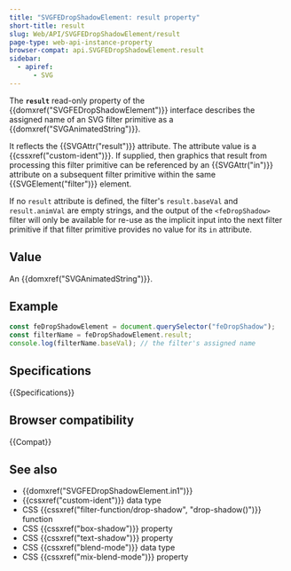 ```yaml
---
title: "SVGFEDropShadowElement: result property"
short-title: result
slug: Web/API/SVGFEDropShadowElement/result
page-type: web-api-instance-property
browser-compat: api.SVGFEDropShadowElement.result
sidebar:
  - apiref:
      - SVG
---
```


The **`result`** read-only property of the {{domxref("SVGFEDropShadowElement")}} interface describes the assigned name of an SVG filter primitive as a {{domxref("SVGAnimatedString")}}.

It reflects the {{SVGAttr("result")}} attribute. The attribute value is a {{cssxref("custom-ident")}}. If supplied, then graphics that result from processing this filter primitive can be referenced by an {{SVGAttr("in")}} attribute on a subsequent filter primitive within the same {{SVGElement("filter")}} element.

If no `result` attribute is defined, the filter's `result.baseVal` and `result.animVal` are empty strings, and the output of the `<feDropShadow>` filter will only be available for re-use as the implicit input into the next filter primitive if that filter primitive provides no value for its `in` attribute.

## Value

An {{domxref("SVGAnimatedString")}}.

## Example

```js
const feDropShadowElement = document.querySelector("feDropShadow");
const filterName = feDropShadowElement.result;
console.log(filterName.baseVal); // the filter's assigned name
```

## Specifications

{{Specifications}}

## Browser compatibility

{{Compat}}

## See also

- {{domxref("SVGFEDropShadowElement.in1")}}
- {{cssxref("custom-ident")}} data type
- CSS {{cssxref("filter-function/drop-shadow", "drop-shadow()")}} function
- CSS {{cssxref("box-shadow")}} property
- CSS {{cssxref("text-shadow")}} property
- CSS {{cssxref("blend-mode")}} data type
- CSS {{cssxref("mix-blend-mode")}} property
